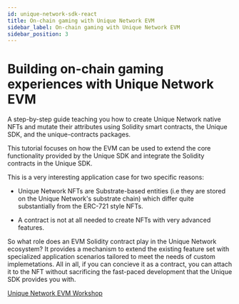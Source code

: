 ```yaml
---
id: unique-network-sdk-react
title: On-chain gaming with Unique Network EVM
sidebar_label: On-chain gaming with Unique Network EVM
sidebar_position: 3
---
```


# Building on-chain gaming experiences with Unique Network EVM

A step-by-step guide teaching you how to create Unique Network native NFTs and mutate their attributes using Solidity smart contracts, the Unique SDK, and the unique-contracts packages.

This tutorial focuses on how the EVM can be used to extend the core functionality provided by the Unique SDK and integrate the Solidity contracts in the Unique SDK.

This is a very interesting application case for two specific reasons:

- Unique Network NFTs are Substrate-based entities (i.e they are stored on the Unique Network's substrate chain) which differ quite substantially from the ERC-721 style NFTs.

- A contract is not at all needed to create NFTs with very advanced features.

So what role does an EVM Solidity contract play in the Unique Network ecosystem? It provides a mechanism to extend the existing feature set with specialized application scenarios tailored to meet the needs of custom implemetations. All in all, if you can concieve it as a contract, you can attach it to the NFT without sacrificing the fast-paced development that the Unique SDK provides you with. 

[Unique Network EVM Workshop](https://github.com/UniqueNetwork/unique-react-template/tree/workshop-evm)

